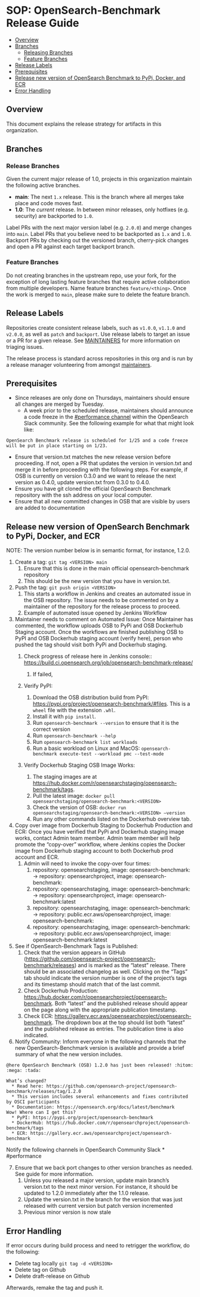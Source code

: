 # SOP: OpenSearch-Benchmark Release Guide

- [Overview](#overview)
- [Branches](#branches)
    - [Releasing Branches](#release-branches)
    - [Feature Branches](#feature-branches)
- [Release Labels](#release-labels)
- [Prerequisites](#prerequisites)
- [Release new version of OpenSearch Benchmark to PyPi, Docker, and ECR](#release-new-version-of-opensearch-benchmark-to-pypi-docker-and-ecr)
- [Error Handling](#error-handling)

## Overview
This document explains the release strategy for artifacts in this organization.

## Branches

### Release Branches

Given the current major release of 1.0, projects in this organization maintain the following active branches.

* **main**: The next `1.x` release. This is the branch where all merges take place and code moves fast.
* **1.0**: The _current_ release. In between minor releases, only hotfixes (e.g. security) are backported to `1.0`.

Label PRs with the next major version label (e.g. `2.0.0`) and merge changes into `main`. Label PRs that you believe need to be backported as `1.x` and `1.0`. Backport PRs by checking out the versioned branch, cherry-pick changes and open a PR against each target backport branch.

### Feature Branches

Do not creating branches in the upstream repo, use your fork, for the exception of long lasting feature branches that require active collaboration from multiple developers. Name feature branches `feature/<thing>`. Once the work is merged to `main`, please make sure to delete the feature branch.

## Release Labels

Repositories create consistent release labels, such as `v1.0.0`, `v1.1.0` and `v2.0.0`, as well as `patch` and `backport`. Use release labels to target an issue or a PR for a given release. See [MAINTAINERS](MAINTAINERS.md#triage-open-issues) for more information on triaging issues.

The release process is standard across repositories in this org and is run by a release manager volunteering from amongst [maintainers](MAINTAINERS.md).

## Prerequisites

* Since releases are only done on Thursdays, maintainers should ensure all changes are merged by Tuesday.
    * A week prior to the scheduled release, maintainers should announce a code freeze in the [#performance channel](https://opensearch.slack.com/archives/C0516H8EJ7R) within the OpenSearch Slack community. See the following example for what that might look like:
```
OpenSearch Benchmark release is scheduled for 1/25 and a code freeze will be put in place starting on 1/23.
```
* Ensure that version.txt matches the new release version before proceeding. If not, open a PR that updates the version in version.txt and merge it in before proceeding with the following steps. For example, if OSB is currently on version 0.3.0 and we want to release the next version as 0.4.0, update version.txt from 0.3.0 to 0.4.0.
* Ensure you have git cloned the official OpenSearch Benchmark repository with the ssh address on your local computer.
* Ensure that all new committed changes in OSB that are visible by users are added to documentation

## Release new version of OpenSearch Benchmark to PyPi, Docker, and ECR

NOTE: The version number below is in semantic format, for instance, 1.2.0.

1. Create a tag: `git tag <VERSION> main`
    1. Ensure that this is done in the main official opensearch-benchmark repository
    2. This should be the new version that you have in version.txt.
2. Push the tag: `git push origin <VERSION>`
    1. This starts a workflow in Jenkins and creates an automated issue in the OSB repository. The issue needs to be commented on by a maintainer of the repository for the release process to proceed.
    2. Example of automated issue opened by Jenkins Workflow
3. Maintainer needs to comment on Automated Issue: Once Maintainer has commented, the workflow uploads OSB to PyPi and OSB Dockerhub Staging account. Once the workflows are finished publishing OSB to PyPI and OSB Dockerhub staging account (verify here), person who pushed the tag should visit both PyPi and Dockerhub staging.
    1. Check progress of release here in Jenkins console:: https://build.ci.opensearch.org/job/opensearch-benchmark-release/
        1. If failed,
    2. Verify PyPI:
        1. Download the OSB distribution build from PyPI: https://pypi.org/project/opensearch-benchmark/#files.  This is a `wheel` file with the extension `.whl`.
        2. Install it with `pip install`.
        3. Run `opensearch-benchmark --version` to ensure that it is the correct version
        4. Run `opensearch-benchmark --help`
        5. Run `opensearch-benchmark list workloads`
        6. Run a basic workload on Linux and MacOS:  `opensearch-benchmark execute-test --workload pmc --test-mode`

    3. Verify Dockerhub Staging OSB Image Works:
        1. The staging images are at https://hub.docker.com/r/opensearchstaging/opensearch-benchmark/tags.
        2. Pull the latest image: `docker pull opensearchstaging/opensearch-benchmark:<VERSION>`
        3. Check the version of OSB: `docker run opensearchstaging/opensearch-benchmark:<VERSION> —version`
        4. Run any other commands listed on the Dockerhub overview tab.
4. Copy over image from Dockerhub Staging to Dockerhub Production and ECR: Once you have verified that PyPi and Dockerhub staging image works, contact Admin team member. Admin team member will help promote the “copy-over” workflow, where Jenkins copies the Docker image from Dockerhub staging account to both Dockerhub prod account and ECR.
    1. Admin will need to invoke the copy-over four times:
        1. repository: opensearchstaging, image: opensearch-benchmark:<VERSION> → repository: opensearchproject, image: opensearch-benchmark:<VERSION>
        2. repository: opensearchstaging, image: opensearch-benchmark:<VERSION> → repository: opensearchproject, image: opensearch-benchmark:latest
        3. repository: opensearchstaging, image: opensearch-benchmark:<VERSION> → repository: public.ecr.aws/opensearchproject, image: opensearch-benchmark:<VERSION>
        4. repository: opensearchstaging, image: opensearch-benchmark:<VERSION> → repository: public.ecr.aws/opensearchproject, image: opensearch-benchmark:latest
5. See if OpenSearch-Benchmark Tags is Published:
    1. Check that the version appears in GitHub (https://github.com/opensearch-project/opensearch-benchmark/releases) and is marked as the “latest” release.  There should be an associated changelog as well.  Clicking on the “Tags” tab should indicate the version number is one of the project’s tags and its timestamp should match that of the last commit.
    2. Check Dockerhub Production: https://hub.docker.com/r/opensearchproject/opensearch-benchmark.  Both “latest” and the published release should appear on the page along with the appropriate publication timestamp.
    3. Check ECR: https://gallery.ecr.aws/opensearchproject/opensearch-benchmark.  The dropdown box at the top should list both “latest” and the published release as entries.  The publication time is also indicated.
6. Notify Community: Inform everyone in the following channels that the new OpenSearch-Benchmark version is available and provide a brief summary of what the new version includes.

```
@here OpenSearch Benchmark (OSB) 1.2.0 has just been released! :hitom: :mega: :tada:

What’s changed?
  * Read here: https://github.com/opensearch-project/opensearch-benchmark/releases/tag/1.2.0
  * This version includes several enhancements and fixes contributed by OSCI participants
  * Documentation: https://opensearch.org/docs/latest/benchmark
Wow! Where can I get this?
  * PyPI: https://pypi.org/project/opensearch-benchmark
  * DockerHub: https://hub.docker.com/r/opensearchproject/opensearch-benchmark/tags
  * ECR: https://gallery.ecr.aws/opensearchproject/opensearch-benchmark
```
Notify the following channels in OpenSearch Community Slack
    * #performance


7. Ensure that we back port changes to other version branches as needed. See guide for more information.
    1. Unless you released a major version, update main branch’s version.txt to the next minor version.  For instance, it should be updated to 1.2.0 immediately after the 1.1.0 release.
    2. Update the version.txt in the branch for the version that was just released with current version but patch version incremented
    3. Previous minor version is now stale

## Error Handling

If error occurs during build process and need to retrigger the workflow, do the following:

* Delete tag locally `git tag -d <VERSION>`
* Delete tag on Github
* Delete draft-release on Github

Afterwards, remake the tag and push it.

